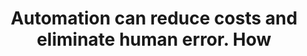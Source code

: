 ---
layout: answer
title: "Automation can reduce costs and eliminate human error. How"
blurb: "<p>Anything that can be configured in the AWS Management Console can be configured programmatically by using AWS SDKs for languages like C++, JavaScript, G"
quid: 253
---